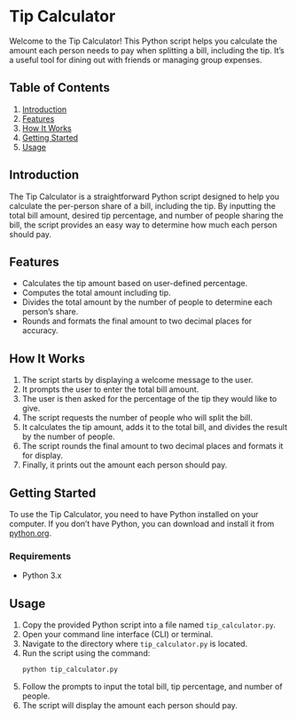 # Tip Calculator

Welcome to the Tip Calculator! This Python script helps you calculate the amount each person needs to pay when splitting a bill, including the tip. It’s a useful tool for dining out with friends or managing group expenses.

## Table of Contents

1. [Introduction](#introduction)
2. [Features](#features)
3. [How It Works](#how-it-works)
4. [Getting Started](#getting-started)
5. [Usage](#usage)

## Introduction

The Tip Calculator is a straightforward Python script designed to help you calculate the per-person share of a bill, including the tip. By inputting the total bill amount, desired tip percentage, and number of people sharing the bill, the script provides an easy way to determine how much each person should pay.

## Features

- Calculates the tip amount based on user-defined percentage.
- Computes the total amount including tip.
- Divides the total amount by the number of people to determine each person’s share.
- Rounds and formats the final amount to two decimal places for accuracy.

## How It Works

1. The script starts by displaying a welcome message to the user.
2. It prompts the user to enter the total bill amount.
3. The user is then asked for the percentage of the tip they would like to give.
4. The script requests the number of people who will split the bill.
5. It calculates the tip amount, adds it to the total bill, and divides the result by the number of people.
6. The script rounds the final amount to two decimal places and formats it for display.
7. Finally, it prints out the amount each person should pay.

## Getting Started

To use the Tip Calculator, you need to have Python installed on your computer. If you don’t have Python, you can download and install it from [python.org](https://www.python.org/downloads/).

### Requirements

- Python 3.x

## Usage

1. Copy the provided Python script into a file named `tip_calculator.py`.
2. Open your command line interface (CLI) or terminal.
3. Navigate to the directory where `tip_calculator.py` is located.
4. Run the script using the command:
   ```bash
   python tip_calculator.py
   ```
5. Follow the prompts to input the total bill, tip percentage, and number of people.
6. The script will display the amount each person should pay.


